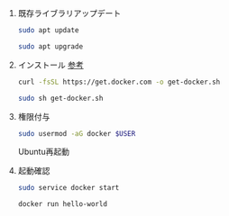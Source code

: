 1. 既存ライブラリアップデート
   ```bash
   sudo apt update
   ```

	```bash
   sudo apt upgrade
   ```
   
2. インストール
[参考](https://docs.docker.com/engine/install/ubuntu/#install-using-the-convenience-script)
   ```bash
   curl -fsSL https://get.docker.com -o get-docker.sh
   ```

   ```bash
   sudo sh get-docker.sh
   ```
   
3. 権限付与
   ```bash
   sudo usermod -aG docker $USER
   ```
   
   Ubuntu再起動
   
4. 起動確認
   ```bash
   sudo service docker start
   ```
   
   ```bash
   docker run hello-world
   ```